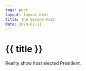 ```yaml
---
tags: post
layout: layout.html
title: The Second Post
date: 2020-02-11
---
```


# {{ title }}

Reality show host elected President.
